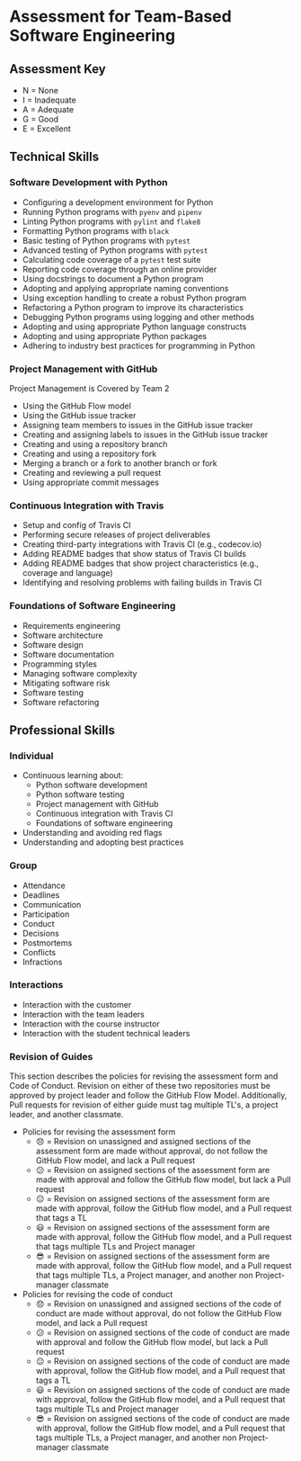 # Assessment for Team-Based Software Engineering

## Assessment Key

* N = None
* I = Inadequate
* A = Adequate
* G = Good
* E = Excellent

## Technical Skills

### Software Development with Python

* Configuring a development environment for Python
* Running Python programs with `pyenv` and `pipenv`
* Linting Python programs with `pylint` and `flake8`
* Formatting Python programs with `black`
* Basic testing of Python programs with `pytest`
* Advanced testing of Python programs with `pytest`
* Calculating code coverage of a `pytest` test suite
* Reporting code coverage through an online provider
* Using docstrings to document a Python program
* Adopting and applying appropriate naming conventions
* Using exception handling to create a robust Python program
* Refactoring a Python program to improve its characteristics
* Debugging Python programs using logging and other methods
* Adopting and using appropriate Python language constructs
* Adopting and using appropriate Python packages
* Adhering to industry best practices for programming in Python

### Project Management with GitHub

Project Management is Covered by Team 2

* Using the GitHub Flow model
* Using the GitHub issue tracker
* Assigning team members to issues in the GitHub issue tracker
* Creating and assigning labels to issues in the GitHub issue tracker
* Creating and using a repository branch
* Creating and using a repository fork
* Merging a branch or a fork to another branch or fork
* Creating and reviewing a pull request
* Using appropriate commit messages

### Continuous Integration with Travis

* Setup and config of Travis CI
* Performing secure releases of project deliverables
* Creating third-party integrations with Travis CI (e.g., codecov.io)
* Adding README badges that show status of Travis CI builds
* Adding README badges that show project characteristics (e.g., coverage and
  language)
* Identifying and resolving problems with failing builds in Travis CI

### Foundations of Software Engineering

* Requirements engineering
* Software architecture
* Software design
* Software documentation
* Programming styles
* Managing software complexity
* Mitigating software risk
* Software testing
* Software refactoring

## Professional Skills

### Individual

* Continuous learning about:
  * Python software development
  * Python software testing
  * Project management with GitHub
  * Continuous integration with Travis CI
  * Foundations of software engineering
* Understanding and avoiding red flags
* Understanding and adopting best practices

### Group

* Attendance
* Deadlines
* Communication
* Participation
* Conduct
* Decisions
* Postmortems
* Conflicts
* Infractions

### Interactions

* Interaction with the customer
* Interaction with the team leaders
* Interaction with the course instructor
* Interaction with the student technical leaders

### Revision of Guides

This section describes the policies for revising the assessment form and Code of
Conduct. Revision on either of these two repositories must be approved by
project leader and follow the GitHub Flow Model. Additionally, Pull requests for
revision of either guide must tag multiple TL's, a project leader, and another
classmate.

* Policies for revising the assessment form
  * 😞 = Revision on unassigned and assigned sections of the assessment form
      are made without approval, do not follow the GitHub Flow model, and lack a
      Pull request
  * 😕 = Revision on assigned sections of the assessment form are made with
      approval and follow the GitHub flow model, but lack a Pull request
  * 😐 = Revision on assigned sections of the assessment form are made with
      approval, follow the GitHub flow model, and a Pull request that tags a TL
  * 😃 = Revision on assigned sections of the assessment form are made with
      approval, follow the GitHub flow model, and a Pull request that tags
      multiple TLs and Project manager
  * 😎 = Revision on assigned sections of the assessment form are made with
      approval, follow the GitHub flow model, and a Pull request that tags
      multiple TLs, a Project manager, and another non Project-manager classmate
* Policies for revising the code of conduct
  * 😞 = Revision on unassigned and assigned sections of the code of conduct
      are made without approval, do not follow the GitHub Flow model, and lack a
      Pull request
  * 😕 = Revision on assigned sections of the code of conduct are made with
      approval and follow the GitHub flow model, but lack a Pull request
  * 😐 = Revision on assigned sections of the code of conduct are made with
      approval, follow the GitHub flow model, and a Pull request that tags a TL
  * 😃 = Revision on assigned sections of the code of conduct are made with
      approval, follow the GitHub flow model, and a Pull request that tags
      multiple TLs and Project manager
  * 😎 = Revision on assigned sections of the code of conduct are made with
      approval, follow the GitHub flow model, and a Pull request that tags
      multiple TLs, a Project manager, and another non Project-manager classmate
